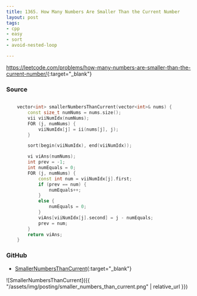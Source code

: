 ```yaml
---
title: 1365. How Many Numbers Are Smaller Than the Current Number
layout: post
tags:
- cpp
- easy
- sort
- avoid-nested-loop

---
```


<https://leetcode.com/problems/how-many-numbers-are-smaller-than-the-current-number/>{:target="_blank"}

### Source

```cpp

    vector<int> smallerNumbersThanCurrent(vector<int>& nums) {
        const size_t numNums = nums.size();
        vii viiNumIdx(numNums);
        FOR (j, numNums) {
            viiNumIdx[j] = ii(nums[j], j);
        }

        sort(begin(viiNumIdx), end(viiNumIdx));

        vi viAns(numNums);
        int prev = -1;
        int numEquals = 0;
        FOR (j, numNums) {
            const int num = viiNumIdx[j].first;
            if (prev == num) {
                numEquals++;
            }
            else {
                numEquals = 0;
            }
            viAns[viiNumIdx[j].second] = j - numEquals;
            prev = num;
        }
        return viAns;
    }

```

### GitHub

- [SmallerNumbersThanCurrent](<https://github.com/coolwindjo/algoguru/tree/master/_posts/Done/SmallerNumbersThanCurrent>){:target="_blank"}

![SmallerNumbersThanCurrent]({{ "/assets/img/posting/smaller_numbers_than_current.png" | relative_url }})
